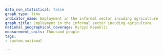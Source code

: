 ```yaml
---
data_non_statistical: false
graph_type: line
indicator_name: Employment in the informal sector incuding agriculture
graph_title: Employment in the informal sector incuding agriculture
national_geographical_coverage: Kyrgyz Republic
measurement_units: Thousand people
tags:
- custom.national

---
```

